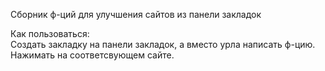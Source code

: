 Сборник ф-ций для улучшения сайтов из панели закладок

Как пользоваться:  
Создать закладку на панели закладок, а вместо урла написать ф-цию. Нажимать на соответсвующем сайте.
